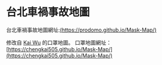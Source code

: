 # 台北車禍事故地圖
台北車禍事故地圖網址:[(https://prodomo.github.io/Mask-Map/)](https://prodomo.github.io/Mask-Map/)

修改自 [Kai Wu](https://www.facebook.com/kai73002981) 的口罩地圖。
口罩地圖網址：[https://chengkai505.github.io/Mask-Map/](https://chengkai505.github.io/Mask-Map/)

